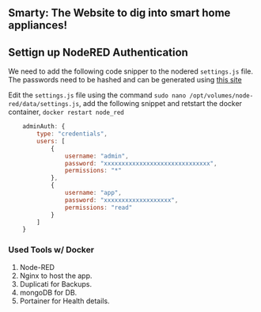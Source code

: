 ## Smarty: The Website to dig into smart home appliances!


## Settign up NodeRED Authentication

We need to add the following code snipper to the nodered `settings.js` file. The passwords need to be hashed and can be generated using [this site](https://www.devglan.com/online-tools/bcrypt-hash-generator)

Edit the `settings.js` file using the command `sudo nano /opt/volumes/node-red/data/settings.js`, add the following snippet and retstart the docker container, `docker restart node_red`

```js
    adminAuth: {
        type: "credentials",
        users: [
            {
                username: "admin",
                password: "xxxxxxxxxxxxxxxxxxxxxxxxxxxxxx",
                permissions: "*"
            },
            {
                username: "app",
                password: "xxxxxxxxxxxxxxxxxxx",
                permissions: "read"
            }
        ]
    }
```
### Used Tools w/ Docker
1. Node-RED
2. Nginx to host the app.
3. Duplicati for Backups.
4. mongoDB for DB.
5. Portainer for Health details.
